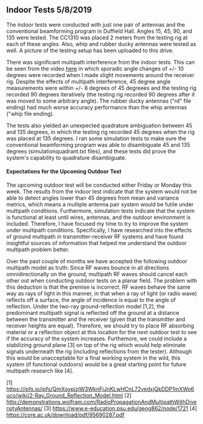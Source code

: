 ## Indoor Tests 5/8/2019

The indoor tests were conducted with just one pair of antennas and the conventional beamforming program in Duffield Hall. Angles 15, 45, 90, and 135 were tested. The CC1310 was placed 2 meters from the testing rig at each of these angles. Also, whip and rubber ducky antennas were tested as well. A picture of the testing setup has been uploaded to this drive. 

There was significant multipath interference from the indoor tests. This can be seen from the video [here](https://www.youtube.com/watch?v=JNJfrPgbPaI) in which sporadic angle changes of +/- 10 degrees were recorded when I made slight movements around the receiver rig. Despite the effects of multipath interference, 45 degree angle measurements were within +/- 8 degrees of 45 degreees and the testing rig recorded 90 degrees iteratively (the testing rig recorded 90 degrees after it was moved to some arbitrary angle). The rubber ducky antennas ("rd" file ending) had much worse accuracy performance than the whip antennas ("whip file ending).

The tests also yielded an unexpected quadrature ambiguation between 45 and 135 degrees, in which the testing rig recorded 45 degrees when the rig was placed at 135 degrees. I ran some simulation tests to make sure the conventional beamforming program was able to disambiguate 45 and 135 degrees (simulationquadrant.txt files), and these tests did prove the system's capability to quadrature disambiguate. 

#### Expectations for the Upcoming Outdoor Test

The upcoming outdoor test will be conducted either Friday or Monday this week. The results from the indoor test indicate that the system would not be able to detect angles lower than 45 degrees from mean and variance metrics, which means a multiple antenna pair system would be futile under multipath conditions. Furthermore, simulation tests indicate that the system is functional at least until wires, antennas, and the outdoor environment is included. Therefore, I have focused my time to try to improve the system under multipath conditions. Specifically, I have researched into the effects of ground multipath in transmitter-receiver RF systems and have found insightful sources of information that helped me understand the outdoor multipath problem better. 

Over the past couple of months we have accepted the following outdoor multipath model as truth: Since RF waves bounce in all directions omnidirectionally on the ground, multipath RF waves should cancel each other out when conducting outdoor tests on a planar field. The problem with this deduction is that the premise is incorrect. RF waves behave the same way as rays of light in this manner, in that when a ray of light (or radio wave) reflects off a surface, the angle of incidence is equal to the angle of reflection. Under the two-ray ground-reflection model [1,2], the predominant multipath signal is reflected off the ground at a distance between the transmitter and the receiver (given that the transmitter and receiver heights are equal). Therefore, we should try to place RF absorbing material or a reflection object at this location for the next outdoor test to see if the accuracy of the system increases. Furthemore, we could include a stabilizing ground plane [3] on top of the rig which would help eliminate signals underneath the rig (including reflections from the tester). Although this would be unacceptable for a final working system in the wild, this system (if functional outdoors) would be a great starting point for future multipath research like [4]. 

[1] https://ipfs.io/ipfs/QmXoypizjW3WknFiJnKLwHCnL72vedxjQkDDP1mXWo6uco/wiki/2-Ray_Ground_Reflection_Model.html
[2] http://demonstrations.wolfram.com/RadioPropagationAndMultipathWithDiversityAntennas/
[3] https://www.e-education.psu.edu/geog862/node/1721
[4] https://core.ac.uk/download/pdf/95690287.pdf

